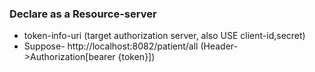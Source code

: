 ### Declare as a Resource-server
* token-info-uri (target authorization server, also USE client-id,secret)
* Suppose- http://localhost:8082/patient/all (Header->Authorization[bearer {token}])